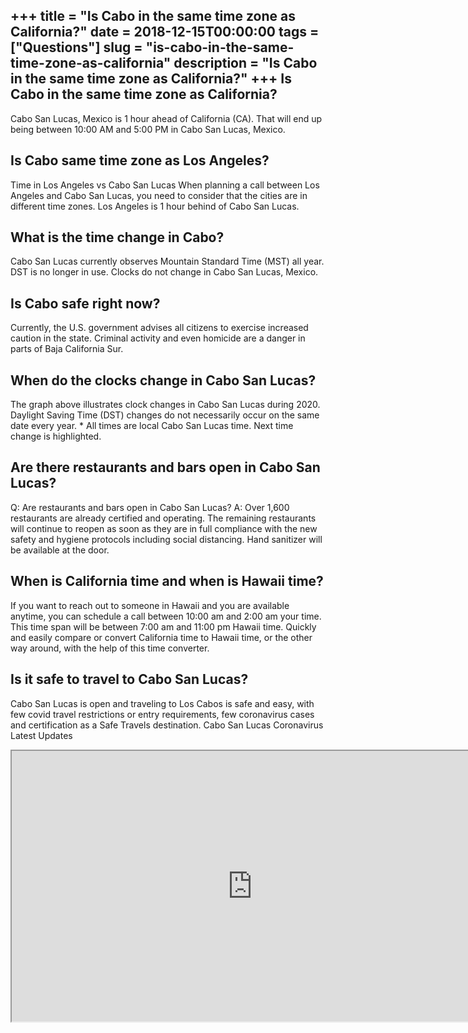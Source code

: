 +++
title = "Is Cabo in the same time zone as California?"
date = 2018-12-15T00:00:00
tags = ["Questions"]
slug = "is-cabo-in-the-same-time-zone-as-california"
description = "Is Cabo in the same time zone as California?"
+++
Is Cabo in the same time zone as California?
--------------------------------------------

Cabo San Lucas, Mexico is 1 hour ahead of California (CA). That will end up being between 10:00 AM and 5:00 PM in Cabo San Lucas, Mexico.

Is Cabo same time zone as Los Angeles?
--------------------------------------

Time in Los Angeles vs Cabo San Lucas When planning a call between Los Angeles and Cabo San Lucas, you need to consider that the cities are in different time zones. Los Angeles is 1 hour behind of Cabo San Lucas.

What is the time change in Cabo?
--------------------------------

Cabo San Lucas currently observes Mountain Standard Time (MST) all year. DST is no longer in use. Clocks do not change in Cabo San Lucas, Mexico.

Is Cabo safe right now?
-----------------------

Currently, the U.S. government advises all citizens to exercise increased caution in the state. Criminal activity and even homicide are a danger in parts of Baja California Sur.

When do the clocks change in Cabo San Lucas?
--------------------------------------------

The graph above illustrates clock changes in Cabo San Lucas during 2020. Daylight Saving Time (DST) changes do not necessarily occur on the same date every year. \* All times are local Cabo San Lucas time. Next time change is highlighted.

Are there restaurants and bars open in Cabo San Lucas?
------------------------------------------------------

Q: Are restaurants and bars open in Cabo San Lucas? A: Over 1,600 restaurants are already certified and operating. The remaining restaurants will continue to reopen as soon as they are in full compliance with the new safety and hygiene protocols including social distancing. Hand sanitizer will be available at the door.

When is California time and when is Hawaii time?
------------------------------------------------

If you want to reach out to someone in Hawaii and you are available anytime, you can schedule a call between 10:00 am and 2:00 am your time. This time span will be between 7:00 am and 11:00 pm Hawaii time. Quickly and easily compare or convert California time to Hawaii time, or the other way around, with the help of this time converter.

Is it safe to travel to Cabo San Lucas?
---------------------------------------

Cabo San Lucas is open and traveling to Los Cabos is safe and easy, with few covid travel restrictions or entry requirements, few coronavirus cases and certification as a Safe Travels destination. Cabo San Lucas Coronavirus Latest Updates

<iframe allow="accelerometer; autoplay; clipboard-write; encrypted-media; gyroscope; picture-in-picture" allowfullscreen="" class="__youtube_prefs__  epyt-is-override  no-lazyload" data-no-lazy="1" data-origheight="433" data-origwidth="770" data-skipgform_ajax_framebjll="" height="433" id="_ytid_49702" loading="lazy" src="https://www.youtube.com/embed/n9RtocN9gpw?enablejsapi=1&autoplay=0&cc_load_policy=0&cc_lang_pref=&iv_load_policy=1&loop=0&modestbranding=0&rel=1&fs=1&playsinline=0&autohide=2&theme=dark&color=red&controls=1&" title="YouTube player" width="770"></iframe>